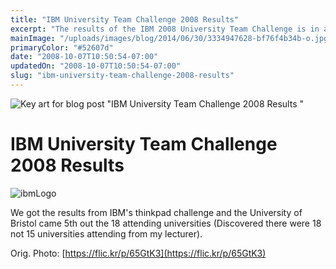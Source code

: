 ```yaml
---
title: "IBM University Team Challenge 2008 Results"
excerpt: "The results of the IBM 2008 University Team Challenge is in and.....*drum roll*...Bristol came 5th out of 18!"
mainImage: "/uploads/images/blog/2014/06/30/3334947628-bf76f4b34b-o.jpg"
primaryColor: "#52607d"
date: "2008-10-07T10:50:54-07:00"
updatedOn: "2008-10-07T10:50:54-07:00"
slug: "ibm-university-team-challenge-2008-results"
---
```

![Key art for blog post "IBM University Team Challenge 2008 Results "](/uploads/images/blog/2014/06/30/3334947628-bf76f4b34b-o.jpg)

# IBM University Team Challenge 2008 Results 

![ibmLogo](/uploads/images/blog/2009/08/ibmLogo.jpg)

We got the results from IBM's thinkpad challenge and the University of Bristol came 5th out the 18 attending universities (Discovered there were 18 not 15 universities attending from my lecturer).

Orig. Photo: [https://flic.kr/p/65GtK3](https://flic.kr/p/65GtK3)